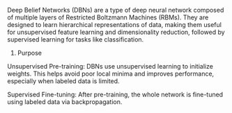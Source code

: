 Deep Belief Networks (DBNs) are a type of deep neural network composed of multiple layers of Restricted Boltzmann Machines (RBMs). They are designed to learn hierarchical representations of data, making them useful for unsupervised feature learning and dimensionality reduction, followed by supervised learning for tasks like classification.

1. Purpose

Unsupervised Pre-training:
DBNs use unsupervised learning to initialize weights. This helps avoid poor local minima and improves performance, especially when labeled data is limited.

Supervised Fine-tuning:
After pre-training, the whole network is fine-tuned using labeled data via backpropagation.


